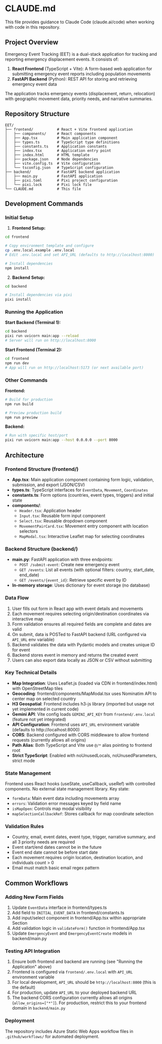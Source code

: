 # CLAUDE.md

This file provides guidance to Claude Code (claude.ai/code) when working with code in this repository.

## Project Overview

Emergency Event Tracking (EET) is a dual-stack application for tracking and reporting emergency displacement events. It consists of:

1. **React Frontend** (TypeScript + Vite): A form-based web application for submitting emergency event reports including population movements
2. **FastAPI Backend** (Python): REST API for storing and retrieving emergency event data

The application tracks emergency events (displacement, return, relocation) with geographic movement data, priority needs, and narrative summaries.

## Repository Structure

```
EET/
├── frontend/           # React + Vite frontend application
│   ├── components/     # React components
│   ├── App.tsx         # Main application component
│   ├── types.ts        # TypeScript type definitions
│   ├── constants.ts    # Application constants
│   ├── index.tsx       # Application entry point
│   ├── index.html      # HTML template
│   ├── package.json    # Node dependencies
│   ├── vite.config.ts  # Vite configuration
│   └── tsconfig.json   # TypeScript configuration
├── backend/            # FastAPI backend application
│   ├── main.py         # FastAPI application
│   ├── pixi.toml       # Pixi project configuration
│   └── pixi.lock       # Pixi lock file
└── CLAUDE.md           # This file
```

## Development Commands

### Initial Setup

1. **Frontend Setup:**
```bash
cd frontend

# Copy environment template and configure
cp .env.local.example .env.local
# Edit .env.local and set API_URL (defaults to http://localhost:8000)

# Install dependencies
npm install
```

2. **Backend Setup:**
```bash
cd backend

# Install dependencies via pixi
pixi install
```

### Running the Application

**Start Backend (Terminal 1):**
```bash
cd backend
pixi run uvicorn main:app --reload
# Server will run on http://localhost:8000
```

**Start Frontend (Terminal 2):**
```bash
cd frontend
npm run dev
# App will run on http://localhost:5173 (or next available port)
```

### Other Commands

**Frontend:**
```bash
# Build for production
npm run build

# Preview production build
npm run preview
```

**Backend:**
```bash
# Run with specific host/port
pixi run uvicorn main:app --host 0.0.0.0 --port 8000
```

## Architecture

### Frontend Structure (frontend/)

- **App.tsx**: Main application component containing form logic, validation, submission, and export (JSON/CSV)
- **types.ts**: TypeScript interfaces for `EventData`, `Movement`, `Coordinates`
- **constants.ts**: Form options (countries, event types, triggers) and initial state
- **components/**:
  - `Header.tsx`: Application header
  - `Input.tsx`: Reusable form input component
  - `Select.tsx`: Reusable dropdown component
  - `MovementPairCard.tsx`: Movement entry component with location selectors
  - `MapModal.tsx`: Interactive Leaflet map for selecting coordinates

### Backend Structure (backend/)

- **main.py**: FastAPI application with three endpoints:
  - `POST /submit-event`: Create new emergency event
  - `GET /events`: List all events (with optional filters: country, start_date, end_date)
  - `GET /events/{event_id}`: Retrieve specific event by ID
- **In-memory storage**: Uses dictionary for event storage (no database)

### Data Flow

1. User fills out form in React app with event details and movements
2. Each movement requires selecting origin/destination coordinates via interactive map
3. Form validation ensures all required fields are complete and dates are valid
4. On submit, data is POSTed to FastAPI backend (URL configured via `API_URL` env variable)
5. Backend validates the data with Pydantic models and creates unique ID for event
6. Backend stores event in memory and returns the created event
7. Users can also export data locally as JSON or CSV without submitting

### Key Technical Details

- **Map Integration**: Uses Leaflet.js (loaded via CDN in frontend/index.html) with OpenStreetMap tiles
- **Geocoding**: frontend/components/MapModal.tsx uses Nominatim API to center map on selected country
- **H3 Geospatial**: Frontend includes h3-js library (imported but usage not yet implemented in current code)
- **Gemini API**: Vite config loads `GEMINI_API_KEY` from `frontend/.env.local` (feature not yet integrated)
- **API Configuration**: Frontend uses `API_URL` environment variable (defaults to http://localhost:8000)
- **CORS**: Backend configured with CORS middleware to allow frontend requests (currently allows all origins)
- **Path Alias**: Both TypeScript and Vite use `@/*` alias pointing to frontend root
- **Strict TypeScript**: Enabled with noUnusedLocals, noUnusedParameters, strict mode

### State Management

Frontend uses React hooks (useState, useCallback, useRef) with controlled components. No external state management library. Key state:
- `formData`: Main event data including movements array
- `errors`: Validation error messages keyed by field name
- `isMapOpen`: Controls map modal visibility
- `mapSelectionCallbackRef`: Stores callback for map coordinate selection

### Validation Rules

- Country, email, event dates, event type, trigger, narrative summary, and all 3 priority needs are required
- Event start/end dates cannot be in the future
- Event end date cannot be before start date
- Each movement requires origin location, destination location, and individuals count > 0
- Email must match basic email regex pattern

## Common Workflows

### Adding New Form Fields

1. Update `EventData` interface in frontend/types.ts
2. Add field to `INITIAL_EVENT_DATA` in frontend/constants.ts
3. Add input/select component in frontend/App.tsx within appropriate Section
4. Add validation logic in `validateForm()` function in frontend/App.tsx
5. Update `EmergencyEvent` and `EmergencyEventCreate` models in backend/main.py

### Testing API Integration

1. Ensure both frontend and backend are running (see "Running the Application" above)
2. Frontend is configured via `frontend/.env.local` with `API_URL` environment variable
3. For local development, `API_URL` should be `http://localhost:8000` (this is the default)
4. For production, update `API_URL` to your deployed backend URL
5. The backend CORS configuration currently allows all origins (`allow_origins=["*"]`). For production, restrict this to your frontend domain in `backend/main.py`

### Deployment

The repository includes Azure Static Web Apps workflow files in `.github/workflows/` for automated deployment.
